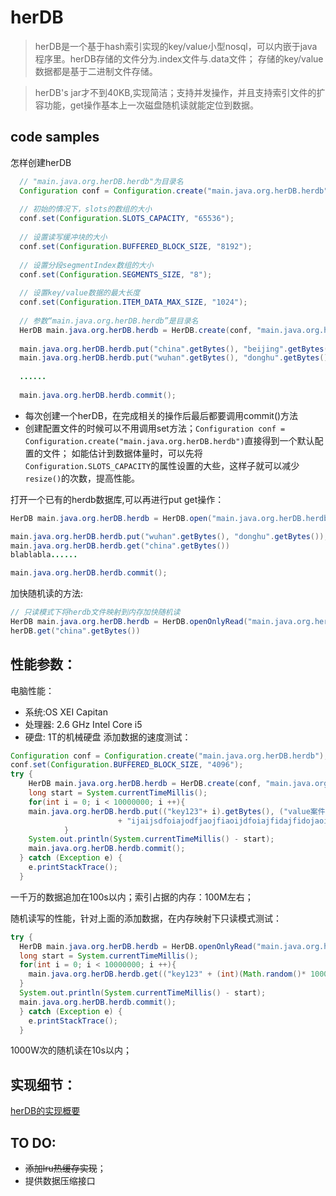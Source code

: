 # herDB

> herDB是一个基于hash索引实现的key/value小型nosql，可以内嵌于java程序里。herDB存储的文件分为.index文件与.data文件；
存储的key/value数据都是基于二进制文件存储。

> herDB's jar才不到40KB,实现简洁；支持并发操作，并且支持索引文件的扩容功能，get操作基本上一次磁盘随机读就能定位到数据。

## code samples
怎样创建herDB
``` java
  // "main.java.org.herDB.herdb"为目录名
  Configuration conf = Configuration.create("main.java.org.herDB.herdb");
  
  // 初始的情况下，slots的数组的大小
  conf.set(Configuration.SLOTS_CAPACITY, "65536");
  
  // 设置读写缓冲块的大小
  conf.set(Configuration.BUFFERED_BLOCK_SIZE, "8192");
  
  // 设置分段segmentIndex数组的大小
  conf.set(Configuration.SEGMENTS_SIZE, "8");
  
  // 设置key/value数据的最大长度
  conf.set(Configuration.ITEM_DATA_MAX_SIZE, "1024");
  
  // 参数“main.java.org.herDB.herdb”是目录名
  HerDB main.java.org.herDB.herdb = HerDB.create(conf, "main.java.org.herDB.herdb");
  
  main.java.org.herDB.herdb.put("china".getBytes(), "beijing".getBytes());
  main.java.org.herDB.herdb.put("wuhan".getBytes(), "donghu".getBytes());
  
  ......
  
  main.java.org.herDB.herdb.commit();
```
+ 每次创建一个herDB，在完成相关的操作后最后都要调用commit()方法
+ 创建配置文件的时候可以不用调用set方法；`Configuration conf = Configuration.create("main.java.org.herDB.herdb")`直接得到一个默认配置的文件；
如能估计到数据体量时，可以先将`Configuration.SLOTS_CAPACITY`的属性设置的大些，这样子就可以减少`resize()`的次数，提高性能。

打开一个已有的herdb数据库,可以再进行put get操作：
``` java
HerDB main.java.org.herDB.herdb = HerDB.open("main.java.org.herDB.herdb");

main.java.org.herDB.herdb.put("wuhan".getBytes(), "donghu".getBytes());
main.java.org.herDB.herdb.get("china".getBytes())
blablabla......

main.java.org.herDB.herdb.commit();
```

加快随机读的方法:
``` java
// 只读模式下将herdb文件映射到内存加快随机读
HerDB main.java.org.herDB.herdb = HerDB.openOnlyRead("main.java.org.herDB.herdb");
herDB.get("china".getBytes())
```

## 性能参数：
电脑性能：
+ 系统:OS XEI Capitan
+ 处理器: 2.6 GHz Intel Core i5
+ 硬盘: 1T的机械硬盘
添加数据的速度测试：
``` java
Configuration conf = Configuration.create("main.java.org.herDB.herdb");
conf.set(Configuration.BUFFERED_BLOCK_SIZE, "4096");
try {
    HerDB main.java.org.herDB.herdb = HerDB.create(conf, "main.java.org.herDB.herdb");
    long start = System.currentTimeMillis();
    for(int i = 0; i < 10000000; i ++){
    main.java.org.herDB.herdb.put(("key123"+ i).getBytes(), ("value案件司法就是发动机案说法jijaijdiajdifjaojfdiaodfijaosjdfoiajdfoiajfdi"
                        + "ijaijsdfoiajodfjaojfiaoijdfoiajfidajfidojaoijdfiojfiajsidfjiasjdfijaidsfjaiojfiajdfidajsdifjaisdfa"+i).getBytes());
            }
    System.out.println(System.currentTimeMillis() - start);
    main.java.org.herDB.herdb.commit();
  } catch (Exception e) {
    e.printStackTrace();
  }
```
一千万的数据追加在100s以内；索引占据的内存：100M左右；

随机读写的性能，针对上面的添加数据，在内存映射下只读模式测试：
``` java
try {
  HerDB main.java.org.herDB.herdb = HerDB.openOnlyRead("main.java.org.herDB.herdb");
  long start = System.currentTimeMillis();
  for(int i = 0; i < 10000000; i ++){
    main.java.org.herDB.herdb.get(("key123" + (int)(Math.random()* 10000000)).getBytes(), null);
  }
  System.out.println(System.currentTimeMillis() - start);
  main.java.org.herDB.herdb.commit();
  } catch (Exception e) {     
    e.printStackTrace();
  }
```
1000W次的随机读在10s以内；


## 实现细节：
[herDB的实现概要](http://funeyu.github.io/2016/04/18/herDB%E7%9A%84%E8%AE%BE%E8%AE%A1%E6%A6%82%E8%A6%81/)

## TO DO:
+ ~~添加lru热缓存实现~~；
+ 提供数据压缩接口
